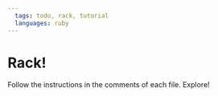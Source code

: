 ```yaml
---
  tags: todo, rack, tutorial
  languages: ruby
---
```


# Rack!

Follow the instructions in the comments of each file. Explore!
